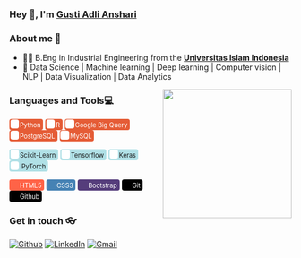 ### Hey 👋, I'm [Gusti Adli Anshari]()

### About me :eyes:

- 👨‍🎓 B.Eng in Industrial Engineering from the **[Universitas Islam Indonesia](https://industrial.uii.ac.id/en/)** 
- :dart: Data Science | Machine learning | Deep learning | Computer vision | NLP | Data Visualization | Data Analytics

<img align='right' src="https://media.giphy.com/media/M9gbBd9nbDrOTu1Mqx/giphy.gif" width="230">

### Languages and Tools:computer:
<p>
<!-- python -->
<span style="display: inline-block;
padding-right:0.4em;
font-size: 80%;
line-height: 1.5;
border-radius: 0.25rem;
background-color:#e55c36;
color:white;
align-content:center;">
<span style="display: inline-block;
margin: 0.25em 0.25em;
padding: 0.25em 0.25em 0.25em 0.25em;
font-size: 60%;
font-weight: 700;
line-height: 1;
border-radius: 0.25rem;
background-color:white;"><img src = https://upload.wikimedia.org/wikipedia/commons/c/c3/Python-logo-notext.svg width = '12px' height = '12px'></span>Python
</span>
<!-- R -->
<span style="display: inline-block;
padding-right:0.4em;
font-size: 80%;
line-height: 1.5;
border-radius: 0.25rem;
background-color: #e55c36;
color: white">
<span style="display: inline-block;
margin: 0.25em 0.25em;
padding: 0.25em 0.25em 0.25em 0.25em;
font-size: 60%;
font-weight: 700;
line-height: 1;
border-radius: 0.25rem;
background-color:white;
align-content:center;">
<img src = https://upload.wikimedia.org/wikipedia/commons/thumb/1/1b/R_logo.svg/724px-R_logo.svg.png width = '12px' height = '12px'></span>R
</span>
<!-- Google Big Query -->
<span style="display: inline-block;
padding-right:0.4em;
font-size: 80%;
line-height: 1.5;
border-radius: 0.25rem;
background-color: #e55c36;
color: white;">
<span style="display: inline-block;
margin: 0.25em 0.25em;
padding: 0.25em 0.25em 0.25em 0.25em;
font-size: 60%;
font-weight: 700;
line-height: 1;
background-color:white;
border-radius: 0.25rem;"><img src = https://upload.wikimedia.org/wikipedia/commons/8/89/Google-BigQuery-Logo.svg width = '12px' height = '12px'></span>Google Big Query
</span>
<!-- PostgreSQL -->
<span style="display: inline-block;
padding-right:0.4em;
font-size: 80%;
line-height: 1.5;
border-radius: 0.25rem;
background-color:#e55c36;
color:white;">
<span style="display: inline-block;
margin: 0.25em 0.25em;
padding: 0.25em 0.25em 0.25em 0.25em;
font-size: 60%;
font-weight: 700;
line-height: 1;
border-radius: 0.25rem;
background-color:white;"><img src = https://encrypted-tbn0.gstatic.com/images?q=tbn%3AANd9GcSnRTzYnv2BqaY8K9zwb6aMl-RDoyDHOlYLew&usqp=CAU width = '12px' height = '12px'></span>PostgreSQL
</span>
<!-- MySQL -->
<span style="display: inline-block;
padding-right:0.4em;
font-size: 80%;
line-height: 1.5;
border-radius: 0.25rem;
background-color:#e55c36;
color:white;">
<span style="display: inline-block;
margin: 0.25em 0.25em;
padding: 0.25em 0.25em 0.25em 0.25em;
font-size: 60%;
font-weight: 700;
line-height: 1;
border-radius: 0.25rem;
background-color:white;"><img src = https://pngimg.com/uploads/mysql/mysql_PNG23.png width = '12px' height = '12px'></span>MySQL
</span></p>
<p>
<!-- sklearn -->
<span style="display: inline-block;
padding-right:0.4em;
font-size: 80%;
line-height: 1.5;
border-radius: 0.25rem;
background-color:powderblue;
align-content:center;">
<span style="display: inline-block;
margin: 0.25em 0.25em;
padding: 0.25em 0.25em 0.25em 0.25em;
font-size: 60%;
font-weight: 700;
line-height: 1;
border-radius: 0.25rem;
background-color:white;"><img src = https://upload.wikimedia.org/wikipedia/commons/0/05/Scikit_learn_logo_small.svg width = '12px' height = '12px'></span>Scikit-Learn
</span>
<!-- tensorflow -->
<span style="display: inline-block;
padding-right:0.4em;
font-size: 80%;
line-height: 1.5;
border-radius: 0.25rem;
background-color: powderblue;">
<span style="display: inline-block;
margin: 0.25em 0.25em;
padding: 0.25em 0.25em 0.25em 0.25em;
font-size: 60%;
font-weight: 700;
line-height: 1;
border-radius: 0.25rem;
background-color:white;
align-content:center;">
<img src = https://upload.wikimedia.org/wikipedia/commons/2/2d/Tensorflow_logo.svg width = '12px' height = '12px'></span>Tensorflow
</span>
<!-- keras -->
<span style="display: inline-block;
padding-right:0.4em;
font-size: 80%;
line-height: 1.5;
border-radius: 0.25rem;
background-color: powderblue;">
<span style="display: inline-block;
margin: 0.25em 0.25em;
padding: 0.25em 0.25em 0.25em 0.25em;
background-color:white;
font-size: 60%;
font-weight: 700;
line-height: 1;
border-radius: 0.25rem;"><img src = https://upload.wikimedia.org/wikipedia/commons/a/ae/Keras_logo.svg width = '12px' height = '12px'></span>Keras
</span>
<!-- PyTorch -->
<span style="display: inline-block;
padding-right:0.4em;
font-size: 80%;
line-height: 1.5;
border-radius: 0.25rem;
background-color:powderblue;">
<span style="display: inline-block;
margin: 0.25em 0.25em;
padding: 0.25em 0.25em 0.25em 0.25em;
font-size: 60%;
font-weight: 700;
line-height: 1;
border-radius: 0.25rem;
background-color:white;"><img src = https://pytorch.org/assets/images/pytorch-logo.png width = '12px' height = '12px'></span> PyTorch
</span></p>
<p>
<!-- HTML -->
<span style="display: inline-block;
padding-right:0.4em;
font-size: 80%;
line-height: 1.5;
border-radius: 0.25rem;
background-color:tomato;
color:white;
align-content:center;">
<span style="display: inline-block;
margin: 0.25em 0.25em;
padding: 0.25em 0.25em 0.25em 0.25em;
font-size: 60%;
font-weight: 700;
line-height: 1;
border-radius: 0.25rem;
background-color:tomato;"><img src = https://www.w3.org/html/logo/downloads/HTML5_Badge.svg width = '12px' height = '12px'></span>HTML5
</span>
<!-- CSS -->
<span style="display: inline-block;
padding-right:0.4em;
font-size: 80%;
line-height: 1.5;
border-radius: 0.25rem;
background-color: steelblue;
color: white">
<span style="display: inline-block;
margin: 0.25em 0.25em;
padding: 0.25em 0.25em 0.25em 0.25em;
font-size: 60%;
font-weight: 700;
line-height: 1;
border-radius: 0.25rem;
background-color:steelblue;
align-content:center;">
<img src = https://juststickers.in/wp-content/uploads/2014/05/CSS3-Mark-Shape-Cut.png width = '12px' height = '12px'></span>CSS3
</span>
<!-- Bootstrap -->
<span style="display: inline-block;
padding-right:0.4em;
font-size: 80%;
line-height: 1.5;
border-radius: 0.25rem;
background-color: #553d7b;
color: white;">
<span style="display: inline-block;
margin: 0.25em 0.25em;
padding: 0.25em 0.25em 0.25em 0.25em;
font-size: 60%;
font-weight: 700;
line-height: 1;
background-color:#553d7b;
border-radius: 0.25rem;"><img src = https://v4-alpha.getbootstrap.com/assets/brand/bootstrap-solid.svg width = '12px' height = '12px'></span>Bootstrap
</span>
<!-- git -->
<span style="display: inline-block;
padding-right:0.4em;
font-size: 80%;
line-height: 1.5;
border-radius: 0.25rem;
background-color:black;
color:white;">
<span style="display: inline-block;
margin: 0.25em 0.25em;
padding: 0.25em 0.25em 0.25em 0.25em;
font-size: 60%;
font-weight: 700;
line-height: 1;
border-radius: 0.25rem;
background-color:black;"><img src = https://git-scm.com/images/logos/downloads/Git-Icon-White.png width = '12px' height = '12px'></span>Git
</span>
<!-- github -->
<span style="display: inline-block;
padding-right:0.4em;
font-size: 80%;
line-height: 1.5;
border-radius: 0.25rem;
background-color:black;
color:white;">
<span style="display: inline-block;
margin: 0.25em 0.25em;
padding: 0.25em 0.25em 0.25em 0.25em;
font-size: 60%;
font-weight: 700;
line-height: 1;
border-radius: 0.25rem;
background-color:black;"><img src = https://lh3.googleusercontent.com/proxy/W_GoZ19RP74APd-Ca84mtZoO-7QgHioF-dSvVkI1Xiep1gEBtr5JukM89HmzGjUC4xijiH_GwcrI-04p5bjzzqafK58Ak05r width = '12px' height = '12px'></span>Github
</span></p>

### Get in touch 👓

[![Github](https://img.shields.io/badge/-Github-000?style=flat&logo=Github&logoColor=white)](https://github.com/gstdl) [![LinkedIn](https://img.shields.io/badge/-linkedin-blue?style=flat&logo=linkedin&logoColor=white)](https://www.linkedin.com/gstdl) [![Gmail](https://img.shields.io/badge/-gmail-tomato?style=flat&logo=Gmail&logoColor=white)](mailto:gustiadli94@gmail.com)




<!-- ![isitors](https://visitor-badge.glitch.me/badge?page_id=gstdl.gstdl) -->

<!--
**hritik5102/hritik5102** is a ✨ _special_ ✨ repository because its `README.md` (this file) appears on your GitHub profile.

Here are some ideas to get you started:

- 🔭 I’m currently working on ...
- 🌱 I’m currently learning ...
- 👯 I’m looking to collaborate on ...
- 🤔 I’m looking for help with ...
- 💬 Ask me about ...
- 📫 How to reach me: ...
- 😄 Pronouns: ...
- ⚡ Fun fact: ...
-->
